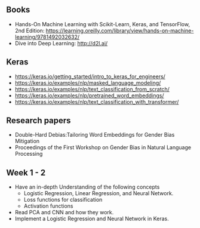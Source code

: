 ## Books
 - Hands-On Machine Learning with Scikit-Learn, Keras, and TensorFlow, 2nd Edition: 
https://learning.oreilly.com/library/view/hands-on-machine-learning/9781492032632/ 
 - Dive into Deep Learning: http://d2l.ai/

## Keras
- https://keras.io/getting_started/intro_to_keras_for_engineers/
- https://keras.io/examples/nlp/masked_language_modeling/
- https://keras.io/examples/nlp/text_classification_from_scratch/
- https://keras.io/examples/nlp/pretrained_word_embeddings/
- https://keras.io/examples/nlp/text_classification_with_transformer/


## Research papers 
- Double-Hard Debias:Tailoring Word Embeddings for Gender Bias Mitigation
- Proceedings of the First Workshop on Gender Bias in Natural Language Processing

## Week 1 - 2
- Have an in-depth Understanding of the following concepts
   - Logistic Regression, Linear Regression, and Neural Network.
   - Loss functions for classification
   - Activation functions
- Read PCA and CNN and how they  work. 
- Implement a Logistic Regression and Neural Network in Keras.
